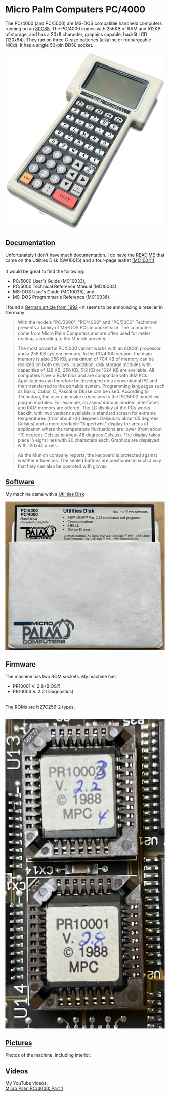 # Micro Palm Computers PC/4000
The PC/4000 (and PC/5000) are MS-DOS compatible handheld computers running on an [80C88](/Pictures/Micro_Palm_80C88.jpg).  The PC/4000 comes with 256KB of RAM and 512KB of storage, and has a 20x8 character, graphics capable, backlit LCD (120x64).  They run on three C-size batteries (alkaline or rechargeable NiCd).  It has a single 50-pin DD50 socket.

![PC4000](/Pictures/Micro_Palm_PC4000.jpg)

## [Documentation](/Documents)
Unfortunately I don't have much documentation.  I do have the [READ.ME](/Documents/README.txt) that came on the Utilities Disk (SW10015) and a four-page leaflet [(MC10041)](/Documents/MicroPalm_PC4000_Important_Information_MC10041.pdf).
<br> <br>
It would be great to find the following:<br>
- PC/5000 User's Guide (MC10033),
- PC/5000 Technical Reference Manual (MC10034),
- MS-DOS User's Guide (MC10035), and
- MS-DOS Programmer's Reference (MC10036).

I found a [German article from 1992](http://www.cowo.de/a/1133979) - it seems to be announcing a reseller in Germany:

> With the models "PC/3000", "PC/4000" and "PC/5000" Technitron presents a family of MS-DOS PCs in pocket size. The computers come from Micro Paim Computers and are often used for meter reading, according to the Munich provider,

> The most powerful PC/5000 variant works with an 80C80 processor and a 256 KB system memory. In the PC/4000 version, the main memory is also 256 KB, a maximum of 704 KB of memory can be realized on both devices. In addition, disk storage modules with capacities of 128 KB, 256 KB, 512 KB or 1024 KB are available. All computers have a ROM bios and are compatible with IBM PCs. Applications can therefore be developed on a conventional PC and then transferred to the portable system. Programming languages such as Basic, Cobol, C, Pascal or Dbase can be used. According to Technitron, the user can make extensions to the PC/5000 model via plug-in modules. For example, an asynchronous modem, interfaces and RAM memory are offered. The LC display of the PCs works backlit, with two versions available: a standard screen for extreme temperatures (from about -30 degrees Celsius to about 65 degrees Celsius) and a more readable "Supertwist" display for areas of application where the temperature fluctuations are lower (from about -10 degrees Celsius to about 48 degrees Celsius). The display takes place in eight lines with 20 characters each. Graphics are displayed with 120x64 pixels.

> As the Munich company reports, the keyboard is protected against weather influences. The sealed buttons are positioned in such a way that they can also be operated with gloves.

## [Software](/Software)
My machine came with a [Utilities Disk](/Software/MicroPalm_Utilities_Disk_SW10015.zip)<br>

![Utilies Disk](/Software/MicroPalm_Utilities_Disk_SW10015.jpg)

## Firmware
The machine has two ROM sockets.  My machine has:
- PR10001 V. 2.8 (BIOS?)
- PR10003 V. 2.2 (Diagnostics)
<br>
The ROMs are N27C256-2 types.<br><br>

![ROMs](/Pictures/Micro_Palm_ROMs1.jpg)

## [Pictures](/Pictures)
Photos of the machine, including interior.

## Videos
My YouTube videos.<br>
[Micro Palm PC/4000: Part 1](https://youtu.be/sYC32jD33a0)
